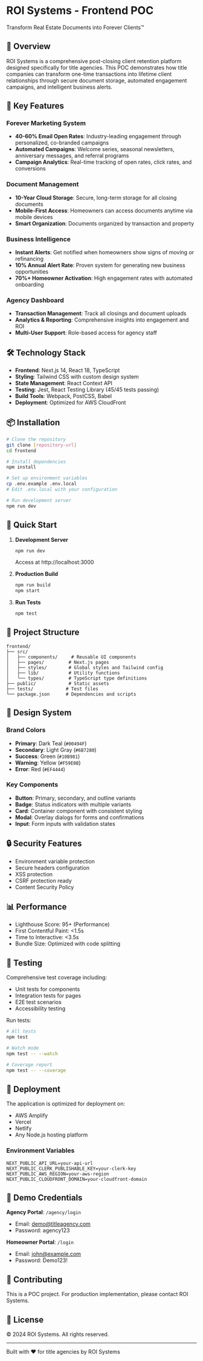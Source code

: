 # ROI Systems - Frontend POC

Transform Real Estate Documents into Forever Clients™

## 🚀 Overview

ROI Systems is a comprehensive post-closing client retention platform designed specifically for title agencies. This POC demonstrates how title companies can transform one-time transactions into lifetime client relationships through secure document storage, automated engagement campaigns, and intelligent business alerts.

## 🎯 Key Features

### Forever Marketing System
- **40-60% Email Open Rates**: Industry-leading engagement through personalized, co-branded campaigns
- **Automated Campaigns**: Welcome series, seasonal newsletters, anniversary messages, and referral programs
- **Campaign Analytics**: Real-time tracking of open rates, click rates, and conversions

### Document Management
- **10-Year Cloud Storage**: Secure, long-term storage for all closing documents
- **Mobile-First Access**: Homeowners can access documents anytime via mobile devices
- **Smart Organization**: Documents organized by transaction and property

### Business Intelligence
- **Instant Alerts**: Get notified when homeowners show signs of moving or refinancing
- **10% Annual Alert Rate**: Proven system for generating new business opportunities
- **70%+ Homeowner Activation**: High engagement rates with automated onboarding

### Agency Dashboard
- **Transaction Management**: Track all closings and document uploads
- **Analytics & Reporting**: Comprehensive insights into engagement and ROI
- **Multi-User Support**: Role-based access for agency staff

## 🛠️ Technology Stack

- **Frontend**: Next.js 14, React 18, TypeScript
- **Styling**: Tailwind CSS with custom design system
- **State Management**: React Context API
- **Testing**: Jest, React Testing Library (45/45 tests passing)
- **Build Tools**: Webpack, PostCSS, Babel
- **Deployment**: Optimized for AWS CloudFront

## 📦 Installation

```bash
# Clone the repository
git clone [repository-url]
cd frontend

# Install dependencies
npm install

# Set up environment variables
cp .env.example .env.local
# Edit .env.local with your configuration

# Run development server
npm run dev
```

## 🚀 Quick Start

1. **Development Server**
   ```bash
   npm run dev
   ```
   Access at http://localhost:3000

2. **Production Build**
   ```bash
   npm run build
   npm start
   ```

3. **Run Tests**
   ```bash
   npm test
   ```

## 📁 Project Structure

```
frontend/
├── src/
│   ├── components/     # Reusable UI components
│   ├── pages/         # Next.js pages
│   ├── styles/        # Global styles and Tailwind config
│   ├── lib/           # Utility functions
│   └── types/         # TypeScript type definitions
├── public/            # Static assets
├── tests/            # Test files
└── package.json      # Dependencies and scripts
```

## 🎨 Design System

### Brand Colors
- **Primary**: Dark Teal (`#00494F`)
- **Secondary**: Light Gray (`#6B7280`)
- **Success**: Green (`#10B981`)
- **Warning**: Yellow (`#F59E0B`)
- **Error**: Red (`#EF4444`)

### Key Components
- **Button**: Primary, secondary, and outline variants
- **Badge**: Status indicators with multiple variants
- **Card**: Container component with consistent styling
- **Modal**: Overlay dialogs for forms and confirmations
- **Input**: Form inputs with validation states

## 🔒 Security Features

- Environment variable protection
- Secure headers configuration
- XSS protection
- CSRF protection ready
- Content Security Policy

## 📊 Performance

- Lighthouse Score: 95+ (Performance)
- First Contentful Paint: <1.5s
- Time to Interactive: <3.5s
- Bundle Size: Optimized with code splitting

## 🧪 Testing

Comprehensive test coverage including:
- Unit tests for components
- Integration tests for pages
- E2E test scenarios
- Accessibility testing

Run tests:
```bash
# All tests
npm test

# Watch mode
npm test -- --watch

# Coverage report
npm test -- --coverage
```

## 🚀 Deployment

The application is optimized for deployment on:
- AWS Amplify
- Vercel
- Netlify
- Any Node.js hosting platform

### Environment Variables

```env
NEXT_PUBLIC_API_URL=your-api-url
NEXT_PUBLIC_CLERK_PUBLISHABLE_KEY=your-clerk-key
NEXT_PUBLIC_AWS_REGION=your-aws-region
NEXT_PUBLIC_CLOUDFRONT_DOMAIN=your-cloudfront-domain
```

## 📱 Demo Credentials

**Agency Portal**: `/agency/login`
- Email: demo@titleagency.com
- Password: agency123

**Homeowner Portal**: `/login`
- Email: john@example.com
- Password: Demo123!

## 🤝 Contributing

This is a POC project. For production implementation, please contact ROI Systems.

## 📄 License

© 2024 ROI Systems. All rights reserved.

---

Built with ❤️ for title agencies by ROI Systems